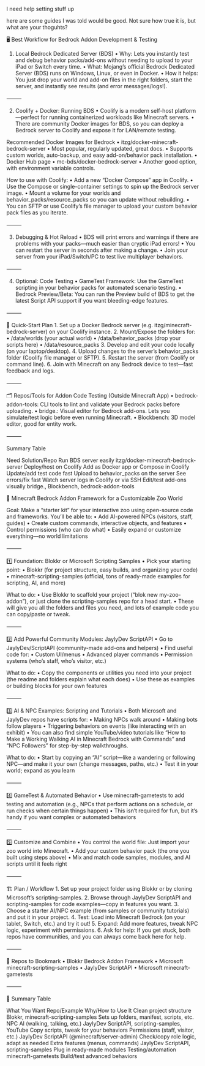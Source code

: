 I need help setting stuff up

here are some guides I was told would be good. Not sure how true it is, but what are your thoguhts?

🖥️ Best Workflow for Bedrock Addon Development & Testing

1. Local Bedrock Dedicated Server (BDS)
	•	Why: Lets you instantly test and debug behavior packs/add-ons without needing to upload to your iPad or Switch every time.
	•	What: Mojang’s official Bedrock Dedicated Server (BDS) runs on Windows, Linux, or even in Docker.
	•	How it helps: You just drop your world and add-on files in the right folders, start the server, and instantly see results (and error messages/logs!).

⸻

2. Coolify + Docker: Running BDS
	•	Coolify is a modern self-host platform—perfect for running containerized workloads like Minecraft servers.
	•	There are community Docker images for BDS, so you can deploy a Bedrock server to Coolify and expose it for LAN/remote testing.

Recommended Docker Images for Bedrock
	•	itzg/docker-minecraft-bedrock-server
	•	Most popular, regularly updated, great docs.
	•	Supports custom worlds, auto-backup, and easy add-on/behavior pack installation.
	•	Docker Hub page
	•	mc-bds/docker-bedrock-server
	•	Another good option, with environment variable controls.

How to use with Coolify:
	•	Add a new “Docker Compose” app in Coolify.
	•	Use the Compose or single-container settings to spin up the Bedrock server image.
	•	Mount a volume for your worlds and behavior_packs/resource_packs so you can update without rebuilding.
	•	You can SFTP or use Coolify’s file manager to upload your custom behavior pack files as you iterate.

⸻

3. Debugging & Hot Reload
	•	BDS will print errors and warnings if there are problems with your packs—much easier than cryptic iPad errors!
	•	You can restart the server in seconds after making a change.
	•	Join your server from your iPad/Switch/PC to test live multiplayer behaviors.

⸻

4. Optional: Code Testing
	•	GameTest Framework: Use the GameTest scripting in your behavior packs for automated scenario testing.
	•	Bedrock Preview/Beta: You can run the Preview build of BDS to get the latest Script API support if you want bleeding-edge features.

⸻

🚀 Quick-Start Plan
	1.	Set up a Docker Bedrock server (e.g. itzg/minecraft-bedrock-server) on your Coolify instance.
	2.	Mount/Expose the folders for:
	•	/data/worlds (your actual world)
	•	/data/behavior_packs (drop your scripts here)
	•	/data/resource_packs
	3.	Develop and edit your code locally (on your laptop/desktop).
	4.	Upload changes to the server’s behavior_packs folder (Coolify file manager or SFTP).
	5.	Restart the server (from Coolify or command line).
	6.	Join with Minecraft on any Bedrock device to test—fast feedback and logs.

⸻

🗂️ Repos/Tools for Addon Code Testing (Outside Minecraft App)
	•	bedrock-addon-tools: CLI tools to lint and validate your Bedrock packs before uploading.
	•	bridge.: Visual editor for Bedrock add-ons. Lets you simulate/test logic before even running Minecraft.
	•	Blockbench: 3D model editor, good for entity work.

⸻

Summary Table

Need	Solution/Repo
Run BDS server easily	itzg/docker-minecraft-bedrock-server
Deploy/host on Coolify	Add as Docker app or Compose in Coolify
Update/add test code fast	Upload to behavior_packs on the server
See errors/fix fast	Watch server logs in Coolify or via SSH
Edit/test add-ons visually	bridge., Blockbench, bedrock-addon-tools





🦁 Minecraft Bedrock Addon Framework for a Customizable Zoo World

Goal:
Make a “starter kit” for your interactive zoo using open-source code and frameworks.
You’ll be able to:
	•	Add AI-powered NPCs (visitors, staff, guides)
	•	Create custom commands, interactive objects, and features
	•	Control permissions (who can do what)
	•	Easily expand or customize everything—no world limitations

⸻

1️⃣ Foundation: Blokkr or Microsoft Scripting Samples
	•	Pick your starting point:
	•	Blokkr (for project structure, easy builds, and organizing your code)
	•	minecraft-scripting-samples (official, tons of ready-made examples for scripting, AI, and more)

What to do:
	•	Use Blokkr to scaffold your project (“blok new my-zoo-addon”), or just clone the scripting-samples repo for a head start.
	•	These will give you all the folders and files you need, and lots of example code you can copy/paste or tweak.

⸻

2️⃣ Add Powerful Community Modules: JaylyDev ScriptAPI
	•	Go to JaylyDev/ScriptAPI (community-made add-ons and helpers)
	•	Find useful code for:
	•	Custom UI/menus
	•	Advanced player commands
	•	Permission systems (who’s staff, who’s visitor, etc.)

What to do:
	•	Copy the components or utilities you need into your project (the readme and folders explain what each does)
	•	Use these as examples or building blocks for your own features

⸻

3️⃣ AI & NPC Examples: Scripting and Tutorials
	•	Both Microsoft and JaylyDev repos have scripts for:
	•	Making NPCs walk around
	•	Making bots follow players
	•	Triggering behaviors on events (like interacting with an exhibit)
	•	You can also find simple YouTube/video tutorials like “How to Make a Working Walking AI in Minecraft Bedrock with Commands” and “NPC Followers” for step-by-step walkthroughs.

What to do:
	•	Start by copying an “AI” script—like a wandering or following NPC—and make it your own (change messages, paths, etc.)
	•	Test it in your world; expand as you learn

⸻

4️⃣ GameTest & Automated Behavior
	•	Use minecraft-gametests to add testing and automation (e.g., NPCs that perform actions on a schedule, or run checks when certain things happen)
	•	This isn’t required for fun, but it’s handy if you want complex or automated behaviors

⸻

5️⃣ Customize and Combine
	•	You control the world file:
Just import your zoo world into Minecraft.
	•	Add your custom behavior pack (the one you built using steps above)
	•	Mix and match code samples, modules, and AI scripts until it feels right

⸻

🏗️ Plan / Workflow
	1.	Set up your project folder using Blokkr or by cloning Microsoft’s scripting-samples.
	2.	Browse through JaylyDev ScriptAPI and scripting-samples for code examples—copy in features you want.
	3.	Choose a starter AI/NPC example (from samples or community tutorials) and put it in your project.
	4.	Test: Load into Minecraft Bedrock (on your tablet, Switch, etc.) and try it out!
	5.	Expand: Add more features, tweak NPC logic, experiment with permissions.
	6.	Ask for help: If you get stuck, both repos have communities, and you can always come back here for help.

⸻

🔗 Repos to Bookmark
	•	Blokkr Bedrock Addon Framework
	•	Microsoft minecraft-scripting-samples
	•	JaylyDev ScriptAPI
	•	Microsoft minecraft-gametests

⸻

🧩 Summary Table

What You Want	Repo/Example	Why/How to Use It
Clean project structure	Blokkr, minecraft-scripting-samples	Sets up folders, manifest, scripts, etc.
NPC AI (walking, talking, etc.)	JaylyDev ScriptAPI, scripting-samples, YouTube	Copy scripts, tweak for your behaviors
Permissions (staff, visitor, etc.)	JaylyDev ScriptAPI (@minecraft/server-admin)	Check/copy role logic, adapt as needed
Extra features (menus, commands)	JaylyDev ScriptAPI, scripting-samples	Plug in ready-made modules
Testing/automation	minecraft-gametests	Build/test advanced behaviors
